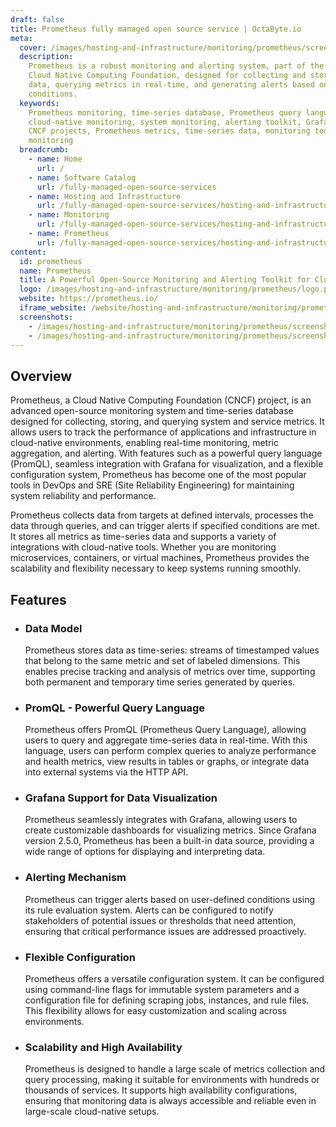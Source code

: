 ```yaml
---
draft: false
title: Prometheus fully managed open source service | OctaByte.io
meta:
  cover: /images/hosting-and-infrastructure/monitoring/prometheus/screenshot-1.png
  description:
    Prometheus is a robust monitoring and alerting system, part of the
    Cloud Native Computing Foundation, designed for collecting and storing time-series
    data, querying metrics in real-time, and generating alerts based on user-defined
    conditions.
  keywords:
    Prometheus monitoring, time-series database, Prometheus query language,
    cloud-native monitoring, system monitoring, alerting toolkit, Grafana integration,
    CNCF projects, Prometheus metrics, time-series data, monitoring tools, DevOps
    monitoring
  breadcrumb:
    - name: Home
      url: /
    - name: Software Catalog
      url: /fully-managed-open-source-services
    - name: Hosting and Infrastructure
      url: /fully-managed-open-source-services/hosting-and-infrastructure
    - name: Monitoring
      url: /fully-managed-open-source-services/hosting-and-infrastructure/monitoring
    - name: Prometheus
      url: /fully-managed-open-source-services/hosting-and-infrastructure/monitoring/prometheus
content:
  id: prometheus
  name: Prometheus
  title: A Powerful Open-Source Monitoring and Alerting Toolkit for Cloud-Native Environments
  logo: /images/hosting-and-infrastructure/monitoring/prometheus/logo.png
  website: https://prometheus.io/
  iframe_website: /website/hosting-and-infrastructure/monitoring/prometheus
  screenshots:
    - /images/hosting-and-infrastructure/monitoring/prometheus/screenshot-1.png
    - /images/hosting-and-infrastructure/monitoring/prometheus/screenshot-2.png
---
```


## Overview

Prometheus, a Cloud Native Computing Foundation (CNCF) project, is an advanced open-source monitoring system and time-series database designed for collecting, storing, and querying system and service metrics. It allows users to track the performance of applications and infrastructure in cloud-native environments, enabling real-time monitoring, metric aggregation, and alerting. With features such as a powerful query language (PromQL), seamless integration with Grafana for visualization, and a flexible configuration system, Prometheus has become one of the most popular tools in DevOps and SRE (Site Reliability Engineering) for maintaining system reliability and performance.

Prometheus collects data from targets at defined intervals, processes the data through queries, and can trigger alerts if specified conditions are met. It stores all metrics as time-series data and supports a variety of integrations with cloud-native tools. Whether you are monitoring microservices, containers, or virtual machines, Prometheus provides the scalability and flexibility necessary to keep systems running smoothly.

## Features

- ### Data Model

  Prometheus stores data as time-series: streams of timestamped values that belong to the same metric and set of labeled dimensions. This enables precise tracking and analysis of metrics over time, supporting both permanent and temporary time series generated by queries.

- ### PromQL - Powerful Query Language

  Prometheus offers PromQL (Prometheus Query Language), allowing users to query and aggregate time-series data in real-time. With this language, users can perform complex queries to analyze performance and health metrics, view results in tables or graphs, or integrate data into external systems via the HTTP API.

- ### Grafana Support for Data Visualization

  Prometheus seamlessly integrates with Grafana, allowing users to create customizable dashboards for visualizing metrics. Since Grafana version 2.5.0, Prometheus has been a built-in data source, providing a wide range of options for displaying and interpreting data.

- ### Alerting Mechanism

  Prometheus can trigger alerts based on user-defined conditions using its rule evaluation system. Alerts can be configured to notify stakeholders of potential issues or thresholds that need attention, ensuring that critical performance issues are addressed proactively.

- ### Flexible Configuration

  Prometheus offers a versatile configuration system. It can be configured using command-line flags for immutable system parameters and a configuration file for defining scraping jobs, instances, and rule files. This flexibility allows for easy customization and scaling across environments.

- ### Scalability and High Availability

  Prometheus is designed to handle a large scale of metrics collection and query processing, making it suitable for environments with hundreds or thousands of services. It supports high availability configurations, ensuring that monitoring data is always accessible and reliable even in large-scale cloud-native setups.
